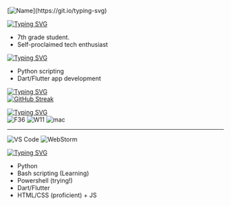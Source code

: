 [![Name](https://readme-typing-svg.demolab.com?font=Consolas&size=35&pause=1000&color=0FF700&width=435&lines=Hi%2C+I'm+Tejas+Raman!)](https://git.io/typing-svg)

[![Typing SVG](https://readme-typing-svg.demolab.com?font=Consolas&pause=1000&width=435&lines=I'm+a%3A)](https://git.io/typing-svg)
- 7th grade student.
- Self-proclaimed tech enthusiast


[![Typing SVG](https://readme-typing-svg.demolab.com?font=Consolas&pause=1000&width=435&lines=I'm+working+on%3A)](https://git.io/typing-svg)
- Python scripting
- Dart/Flutter app development

[![Typing SVG](https://readme-typing-svg.demolab.com?font=Consolas&pause=1000&width=435&lines=Stats%3A)](https://git.io/typing-svg)
<br>
[![GitHub Streak](https://streak-stats.demolab.com?user=tejasraman&theme=gruvbox_duo&hide_border=true)](https://git.io/streak-stats)

[![Typing SVG](https://readme-typing-svg.demolab.com?font=Consolas&pause=1000&width=435&lines=OS+%26+Tools%3A)](https://git.io/typing-svg)
<br>
![F36](https://img.shields.io/badge/OS-Fedora%20KDE%2037-orange?style=flat-square&logo=fedora)
![W11](https://img.shields.io/badge/OS-Windows%2011-blueviolet?style=flat-square&logo=windows11)
![mac](https://img.shields.io/badge/OS-macOS%2013-red?style=flat-square&logo=apple)
<hr>

![VS Code](https://img.shields.io/badge/IDE-VSCode-%23007ACC?style=flat-square&logo=Visual-studio-code)
![WebStorm](https://img.shields.io/badge/IDE-WebStorm-blueviolet?style=flat-square&logo=webstorm&color=00ced8)

[![Typing SVG](https://readme-typing-svg.demolab.com?font=Consolas&pause=1000&width=435&lines=Programming+Languages%3A)](https://git.io/typing-svg)
- Python
- Bash scripting (Learning)
- Powershell (trying!)
- Dart/Flutter
- HTML/CSS (proficient) + JS
